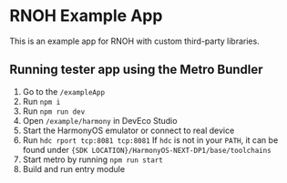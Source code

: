 # RNOH Example App

This is an example app for RNOH with custom third-party libraries.

## Running tester app using the Metro Bundler

1. Go to the `/exampleApp`
2. Run `npm i`
3. Run `npm run dev`
4. Open `/example/harmony` in DevEco Studio
5. Start the HarmonyOS emulator or connect to real device
6. Run `hdc rport tcp:8081 tcp:8081`
If `hdc` is not in your `PATH`, it can be found under `{SDK LOCATION}/HarmonyOS-NEXT-DP1/base/toolchains`
7. Start metro by running `npm run start`
8. Build and run entry module
